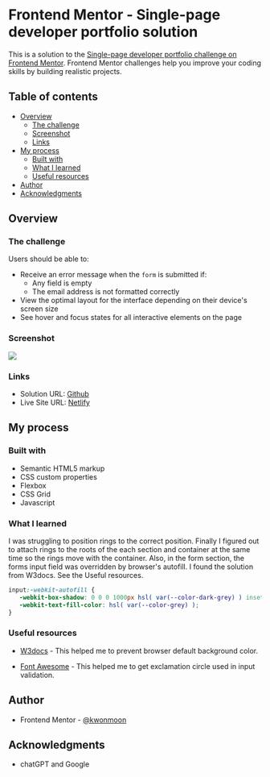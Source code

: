# Frontend Mentor - Single-page developer portfolio solution

This is a solution to the [Single-page developer portfolio challenge on Frontend Mentor](https://www.frontendmentor.io/challenges/singlepage-developer-portfolio-bBVj2ZPi-x). Frontend Mentor challenges help you improve your coding skills by building realistic projects. 

## Table of contents

- [Overview](#overview)
  - [The challenge](#the-challenge)
  - [Screenshot](#screenshot)
  - [Links](#links)
- [My process](#my-process)
  - [Built with](#built-with)
  - [What I learned](#what-i-learned)
  - [Useful resources](#useful-resources)
- [Author](#author)
- [Acknowledgments](#acknowledgments)

## Overview

### The challenge

Users should be able to:

- Receive an error message when the `form` is submitted if:
  - Any field is empty
  - The email address is not formatted correctly
- View the optimal layout for the interface depending on their device's screen size
- See hover and focus states for all interactive elements on the page

### Screenshot

![](./screenshot.png)

### Links

- Solution URL: [Github](https://github.com/kwonmoon/single-page-developer-portfolio)
- Live Site URL: [Netlify]()

## My process

### Built with

- Semantic HTML5 markup
- CSS custom properties
- Flexbox
- CSS Grid
- Javascript

### What I learned

I was struggling to position rings to the correct position. Finally I figured out to attach rings to the roots of the each section and container at the same time so the rings move with the container.
Also, in the form section, the forms input field was overridden by browser's autofill. I found the solution from W3docs. See the Useful resources.

```css
input:-webkit-autofill {
   -webkit-box-shadow: 0 0 0 1000px hsl( var(--color-dark-grey) ) inset;
   -webkit-text-fill-color: hsl( var(--color-grey) );
}
```

### Useful resources

- [W3docs](https://www.w3docs.com/snippets/html/how-to-disable-browser-autocomplete-and-autofill-on-html-form-and-input-fields.html) - This helped me to prevent browser default background color.

- [Font Awesome](https://fontawesome.com/v4/icon/exclamation-circle) - This helped me to get exclamation circle used in input validation.


## Author

- Frontend Mentor - [@kwonmoon](https://www.frontendmentor.io/profile/kwonmoon)

## Acknowledgments

- chatGPT and Google
